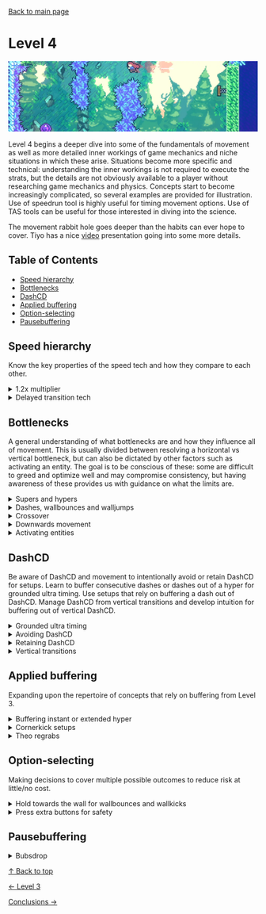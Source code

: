 [Back to main page](https://github.com/kwan22/habits/blob/main/README.md)

# Level 4

<img src = "https://github.com/kwan22/habits/blob/main/images/lv4.png" width = "960">

Level 4 begins a deeper dive into some of the fundamentals of movement as well as more detailed inner workings of game mechanics and niche situations in which these arise. Situations become more specific and technical: understanding the inner workings is not required to execute the strats, but the details are not obviously available to a player without researching game mechanics and physics. Concepts start to become increasingly complicated, so several examples are provided for illustration. Use of speedrun tool is highly useful for timing movement options. Use of TAS tools can be useful for those interested in diving into the science.

The movement rabbit hole goes deeper than the habits can ever hope to cover. Tiyo has a nice [video](https://youtu.be/DOCTFCWPW5I) presentation going into some more details.

## Table of Contents
- [Speed hierarchy](#speed-hierarchy)
- [Bottlenecks](#Bottlenecks)
- [DashCD](#DashCD)
- [Applied buffering](#buffer-applications)
- [Option-selecting](#option-selecting)
- [Pausebuffering](#pausebuffering)
  
## Speed hierarchy  
Know the key properties of the speed tech and how they compare to each other.

<details>
  <summary>1.2x multiplier</summary>
  At high speed, a grounded downright dash becomes faster than a right dash. Here are a couple of examples where it is less visually obvious that performing a downdiagonal for the multiplier is faster than a horizontal dash/demo. <br>
  <img src="https://github.com/kwan22/habits/blob/main/images/lv4/2a_start_1,2x.webp" width="480">
  <img src="https://github.com/kwan22/habits/blob/main/images/lv4/3a_suite2_1,2x.webp" width="480"> <br>  
</details>

<details>
  <summary>Delayed transition tech</summary>
  It can be better to not buffer the transition hyper or wallbounce if the dash is coming in with high speed, e.g. a grounded ultra, or to reach higher heights for the wallbounce. <br>
  <img src="https://github.com/kwan22/habits/blob/main/images/lv4/4a_shrine_wb.webp" width="480">
  <img src="https://github.com/kwan22/habits/blob/main/images/lv4/4a_cf_2.webp" width="480"> <br>
  See how late the wallbounce and hypers can be after transition. For this transition wallbounce in Shrine, it makes lining up the next wallbounce easier and enables enough height to get the left-side exit. For the grounded ultra in Cliff Face, not only does it carry more speed naturally but it's also better at cutting through the strong wind. <br>
  <img src="https://github.com/kwan22/habits/blob/main/images/lv4/4a_shrine_wb.png" width="480">
  <img src="https://github.com/kwan22/habits/blob/main/images/lv4/4a_cf_2.png" width="480"> <br>
</details>

## Bottlenecks  
A general understanding of what bottlenecks are and how they influence all of movement. This is usually divided between resolving a horizontal vs vertical bottleneck, but can also be dictated by other factors such as activating an entity. The goal is to be conscious of these: some are difficult to greed and optimize well and may compromise consistency, but having awareness of these provides us with guidance on what the limits are.

<details>
  <summary>Supers and hypers</summary>
  Hypers are overall used far more often than supers, but occasionally supers are useful in resolving a vertical bottleneck that still needs to cover some horizontal ground. These are frequently followed by a precise updash, which are easier to time with a super thanks to the reduced horizontal speed. <br>
  <img src="https://github.com/kwan22/habits/blob/main/images/lv4/1a_crossing6_super.webp" width="480">
  <img src="https://github.com/kwan22/habits/blob/main/images/lv4/7a_flag21_super.webp" width="480"> <br>
  In both of these cases, a hyper would require an extra climbjump.
</details>

<details>
  <summary>Dashes, wallbounces and walljumps </summary>
  In general, most optimal wallbounce positions are arbitrarily dependent on the exact geometry of the room. However, when wallbouncing purely for vertical movement, dash upwards for as much of the dash state as possible to maximize use of dash speed. One way to think of this is perform an "extended hyper" timing, but upwards. The extension timing can be biased to be on the later side of the window. Jumping slightly late on the "extension timing" is still allowed thanks to dash-attack leniency. Jumping should be minimized as much as possible compared to dashing and wallbouncing. Look for 2 or 3 dash silhouettes as an indicator of a late wallbounce. <br>
   <img src="https://github.com/kwan22/habits/blob/main/images/lv4/wb_vertical_compilation.png" width="960"> <br>
  These spots are some of the most common movement mistakes by beginners. In all cases, 0 ground or walljumps are required: an updash and late wallbounce is sufficient and optimal.

  Conversely, when the height of the wallbounce (or walljump) is needed but the bottleneck is horizontal, then an early jump as possible is desired. Many transition wallbounces fall under this category, where vertical speed is reset to jump speed upon transition, but the horizontal speed from the wallbounce is also helpful. <br>
   <img src="https://github.com/kwan22/habits/blob/main/images/lv4/1a_crossing_3_wb.webp" width="480"> 
   <img src="https://github.com/kwan22/habits/blob/main/images/lv4/7a_1k_trans_wb_2.webp" width="480"> <br>

  Updemo wallbounces add another option to control the wallbounce position. Updemo _approximately_ shifts the lowest possible wallbounce position higher by half a tile, enabling some buffer setups by removing possible low wallbounce positions. <br>
   <img src="https://github.com/kwan22/habits/blob/main/images/lv4/1a_start_5_updemo.webp" width="480"> 
   <img src="https://github.com/kwan22/habits/blob/main/images/lv4/4a_start_updemo.webp" width="480">   
   <img src="https://github.com/kwan22/habits/blob/main/images/lv4/5b_ttm2_updemo.webp" width="480">   

   Diagonal dashes still have faster vertical speed the jumping. When diagonal dashing upwards to get over a wall, try to reach the wall at or near the end of the dash. Minimize time spent sliding along the wall while dashing: time spent sliding usually means the dash could have been earlier to gain more height. The dash ends when the 3rd silhouette appears. <br>
  <img src="https://github.com/kwan22/habits/blob/main/images/lv4/7a_2500m_diagdash.png" width="960">  
</details>

<details>
  <summary>Crossover</summary>
  The bottleneck depends on the route your strat takes and can rapidly switch between horizontal and vertical. Be conscious of when/where crossovers happen. For example, on the final climb on Flag 7, the bottleneck changes from vertical to horizontal at the lowest possible position where a wallkick can reach the Badeline orb. <br>
  <img src="https://github.com/kwan22/habits/blob/main/images/lv4/7a_flag30.webp" width="480"> 
  <img src="https://github.com/kwan22/habits/blob/main/images/lv4/7a_flag7.webp" width="480"> 
</details>

<details>
  <summary>Downwards movement</summary>
<blockquote>
<details>
  <summary>Downwards collisions</summary>
  A frequent pattern to look out for is colliding with the ground when trying to move downwards. This commonly happens shortly after a transition. Different problems call for different movement options: hypering or supering shortly before transition, releasing jump during transition, and holding downdiagonal are common patterns. Be aware of which setup works best for each problem. By avoiding collision, we can clear the ground with some vertical speed to resolve the downwards bottleneck. <br>
  Examples of an instant hyper or super before transition <br>
  <img src="https://github.com/kwan22/habits/blob/main/images/lv4/1a_crossing_6_exit.webp" width="480"> 
  <img src="https://github.com/kwan22/habits/blob/main/images/lv4/7a_1500m_dog_exit.webp" width="480"> <br>
  Some transition hypers are guaranteed to avoid collisions no matter how small the jump height. <br>
  <img src="https://github.com/kwan22/habits/blob/main/images/lv4/2a_intervention_top_exit.webp" width="480"> 
  <img src="https://github.com/kwan22/habits/blob/main/images/lv4/7a_1500m_neutral_trans_hyper.webp" width="480"> 
</details>

  <details>
    <summary>Downwards dashes</summary>
    Downdashes and downdiagonal dashes can be deceptively slow and may exacerbate a vertical bottleneck. When clearing a pillar, a horizontal dash is often preferred as it can be started earlier than a downdiagonal dash and enter fastfall state sooner. <br>
  <img src="https://github.com/kwan22/habits/blob/main/images/lv4/horiz_dashes.png" width="960"> <br>
  Downwards dashes (e.g. extended hyper into downright) interrupt fastfalling and may be outright slower than not dashing at all against vertical bottlenecks. One of the most common mistakes is to try to extended hyper into downright into the springs just before the last Badeline hit in 6a, when a simple short hyper is faster. Another is to dash diagonally downwards twice towards the 2500m door, when one is optimal because of the vertical bottleneck. <br>
  <img src="https://github.com/kwan22/habits/blob/main/images/lv4/6a_rb_hyper.webp" width="480">
  <img src="https://github.com/kwan22/habits/blob/main/images/lv4/7a_2500m_keydoor.webp" width="480">    
  </details>
</blockquote>
</details>

<details>
  <summary>Activating entities</summary>
  Some entities are best activated by grabbing. The key takeaway is that grabbing can only happen when Madeline is not moving upwards. Make sure she is not moving upwards by releasing jump well before reaching a block you are trying to activate by grabbing.
  <img src="https://github.com/kwan22/habits/blob/main/images/lv4/7a_500m_coin_exit.webp" width="480">
  <img src="https://github.com/kwan22/habits/blob/main/images/lv4/7a_2k_vert.webp" width="480"> <br>
  Extended hypers/wavedashes happen to work very well for getting crumble blocks to disappear quickly and consistently.
  <img src="https://github.com/kwan22/habits/blob/main/images/lv4/2a_intervention_crumble.webp" width="480">
  <img src="https://github.com/kwan22/habits/blob/main/images/lv4/5b_cc_crumbles.webp" width="480">
</details>

## DashCD 
Be aware of DashCD and movement to intentionally avoid or retain DashCD for setups. Learn to buffer consecutive dashes or dashes out of a hyper for grounded ultra timing. Use setups that rely on buffering a dash out of DashCD. Manage DashCD from vertical transitions and develop intuition for buffering out of vertical DashCD.

<details>
  <summary>Grounded ultra timing</summary>
  Adjacent to extension timing, the timing for buffering a dash (e.g. downdiagonal) out of a dash (e.g. extended hyper) becomes important. This is useful for maximizing the speed out of ultras and makes some setups faster and more consistent. <br>
  <img src="https://github.com/kwan22/habits/blob/main/images/lv4/3a_start_ultras.webp" width="480">
  <img src="https://github.com/kwan22/habits/blob/main/images/lv4/4a_shrine_ultra.webp" width="480">
  <img src="https://github.com/kwan22/habits/blob/main/images/lv4/6a_hollows_2.webp" width="480">
  <img src="https://github.com/kwan22/habits/blob/main/images/lv4/7a_2500m_cg.webp" width="480"> <br>
</details>

<details>
  <summary>Avoiding DashCD</summary>
  Sometimes, we need to slow down before we can speed up. DashCD is preserved through horizontal screen transitions: many situations call for a dash immediately upon crossing such a transition with as much speed as possible. A common pattern is to late extended hyper just before entering a room. Jumping late on the extension lets us wait out DashCD before entering the next room, and firing the hyper off closer to the transition means less frictional losses when entering the next room. Whether we actually extend or not in the previous room is irrelevant since we are crossing a transition. We just want to enter the next room with 0 DashCD and near-max speed from the hyper. 
  <img src="https://github.com/kwan22/habits/blob/main/images/lv4/2a_start_gultra.webp" width="480">
  <img src="https://github.com/kwan22/habits/blob/main/images/lv4/5a_start_fastkey.webp" width="480">
  <img src="https://github.com/kwan22/habits/blob/main/images/lv4/5b_ttm_pillars_cut1.webp" width="480">
  <img src="https://github.com/kwan22/habits/blob/main/images/lv4/7a_2500m_orb_entry.webp" width="480">
</details>

<details>
  <summary>Retaining DashCD</summary>
  Some setups intentionally retain DashCD to make a dash in the next room more lenient by allowing to be bufferable. These often require precise positioning at the end of the previous room where the dash starts. Keep in mind that the dash in the next room is buffered out of DashCD in these cases, which is slightly after the transition ends as defined by the setup. <br>
  <img src="https://github.com/kwan22/habits/blob/main/images/lv4/5b_mm_final.webp" width="480">
  <img src="https://github.com/kwan22/habits/blob/main/images/lv4/6a_hollows_kevinslide.webp" width="480">
</details>

<details>
  <summary>Vertical transitions</summary>
  Upwards trajectory and DashCD is fixed upon vertical transitions.  While we must wait for DashCD to expire before dashing, we can cancel upwards trajectory if we are next to a wall by climbjumping. A small climbjump pairs well with a jumpthrough for cornercorrection leniency to line up midair supers and demohypers.<br>
  <img src="https://github.com/kwan22/habits/blob/main/images/lv4/1a_chasm_2_super.webp" width="480">
  <img src="https://github.com/kwan22/habits/blob/main/images/lv4/3a_start_post-triplat_super.webp" width="480">
</details>

## Applied buffering
Expanding upon the repertoire of concepts that rely on buffering from Level 3.

<details>
  <summary>Buffering instant or extended hyper</summary>
  When buffering a dash to begin an instant or extended hyper, the abuse of the buffer window means the jump timing is influenced by how early the dash was buffered. Buffering movement in general can be applied basically everywhere but is quite difficult to perform consistently, in part due to the inherently variable timing. Buffering means the action (dash) does not happen at the same time as you pressed the button for it, meaning our muscle memory for extension timing can be thrown off. The setup for the 3a start winged room serves as a good starting point for evaluating ability to buffer extended hypers on landing. <br>
    <img src="https://github.com/kwan22/habits/blob/main/images/lv4/3a_start_winged.webp" width="480">
</details>

<details>
  <summary>Cornerkick setups</summary>
  For diagonal dashes at normal speed, a rule of thumb is to aim to dash to the corner from 3.5 tiles away horizontally. These are frequently easier with an updiagonal demo if height is not an issue, but dealing with the crouch state can lead to the cornerkick timing feeling awkward, as sometimes you need to wait for Madeline to uncrouch before getting the cornerkick.

  <blockquote>

<details>
  <summary>Forward cornerkicks</summary>
  <img src="https://github.com/kwan22/habits/blob/main/images/lv4/5b_ttm_3_ck.webp" width="480">
  <img src="https://github.com/kwan22/habits/blob/main/images/lv4/5b_ttm_pillars_ck.webp" width="480">
  <img src="https://github.com/kwan22/habits/blob/main/images/lv4/7a_500m_ck.webp" width="480">
  <img src="https://github.com/kwan22/habits/blob/main/images/lv4/7a_flag17_ck.webp" width="480">
</details>

<details>
  <summary>Neutral and turnarounds</summary>
  These require slightly more technical precision with having to go neutral or turnaround grab before the jump input, though the window is quite forgiving comapred to extension timing. In some cases, the movement to set up the cornerkick is more difficult than the actual cornerkick. <br>
  <img src="https://github.com/kwan22/habits/blob/main/images/lv4/1a_chasm_ck.webp" width="480">
  <img src="https://github.com/kwan22/habits/blob/main/images/lv4/2a_intervention_tcj.webp" width="480">
  <img src="https://github.com/kwan22/habits/blob/main/images/lv4/5a_depths_dcb_setup.webp" width="480">
  <img src="https://github.com/kwan22/habits/blob/main/images/lv4/5b_cc_spikejump.webp" width="480"> 
</details>
</blockquote>
</details>

<details>
  <summary>Theo regrabs</summary>
  Dash before releasing grab to use the buffer window to instantly regrab Theo with a diagonal dashing after throwing. <br>
  <img src="https://github.com/kwan22/habits/blob/main/images/lv4/5b_mm2_regrab.webp" width="480"> 
  <img src="https://github.com/kwan22/habits/blob/main/images/lv4/5b_mm3_regrab.webp" width="480">
</details>

## Option-selecting  
Making decisions to cover multiple possible outcomes to reduce risk at little/no cost.

<details>
  <summary>Hold towards the wall for wallbounces and wallkicks</summary>
  Hold towards the wall and release grab to keep dash-attack leniency for wallbounces or to get ForceMove from wallkicks. This makes the window to hit the wallbounce slightly larger, and reduces the risk of moving away from the wall before getting the wallkick. <br>
  <img src="https://github.com/kwan22/habits/blob/main/images/lv4/wallbounce_kick_leniency.png" width="960">
</details>

<details>
  <summary>Press extra buttons for safety</summary>
  Hold grab to cover overly aggressive movement, such as a missed clean landing, to prevent accidental wallkicks. <br>
  <img src="https://github.com/kwan22/habits/blob/main/images/lv4/holdgrab.png" width="960">  <br>

  Staggering jump presses can be useful for padding the timing for diagonal demo cornerkicks, as the jump timing can vary significantly depending on the starting dash position. <br>
  <img src="https://github.com/kwan22/habits/blob/main/images/lv4/jump_stagger.png" width="960">  <br>
</details>

## Pausebuffering
<details>
  <summary>Bubsdrop</summary>
From Level 3, we developed a feel for buffering a pause out of transition. Paused bubsdrop will be the only pausebuffer strat learned in the habits, but also acts as a gateway for learning more complicated pausebuffer strats for those who wish to go further. <br>
  <img src="https://github.com/kwan22/habits/blob/main/images/lv4/5b_cc_bubsdrop.webp" width="480">
</details>


[&#8593; Back to top](#level-4)

[&#8592; Level 3](https://github.com/kwan22/habits/blob/main/level3.md) 

[Conclusions &#8594;](https://github.com/kwan22/habits/blob/main/conclusions-faq.md)

